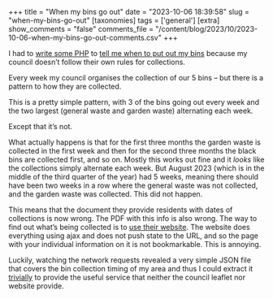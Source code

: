 +++
title = "When my bins go out"
date = "2023-10-06 18:39:58"
slug = "when-my-bins-go-out"
[taxonomies]
tags = ['general']
[extra]
show_comments = "false"
comments_file = "/content/blog/2023/10/2023-10-06-when-my-bins-go-out-comments.csv"
+++

I had to [write some PHP](https://github.com/pipwilson/bin-collections/tree/main) to [tell me when to put out my bins](https://philwilson.org/bins/) because my council doesn’t follow their own rules for collections.

Every week my council organises the collection of our 5 bins – but there is a pattern to how they are collected.

This is a pretty simple pattern, with 3 of the bins going out every week and the two largest (general waste and garden waste) alternating each week.

Except that it’s not.

What actually happens is that for the first three months the garden waste is collected in the first week and then for the second three months the black bins are collected first, and so on. Mostly this works out fine and it *looks* like the collections simply alternate each week. But August 2023 (which is in the middle of the third quarter of the year) had 5 weeks, meaning there should have been two weeks in a row where the general waste was not collected, and the garden waste was collected. This did not happen.

This means that the document they provide residents with dates of collections is now wrong. The PDF with this info is also wrong. The way to find out what’s being collected is to [use their website](https://www.bathnes.gov.uk/webforms/waste/collectionday/). The website does everything using ajax and does not push state to the URL, and so the page with your individual information on it is not bookmarkable. This is annoying.

Luckily, watching the network requests revealed a very simple JSON file that covers the bin collection timing of my area and thus I could extract it [trivially](https://github.com/pipwilson/bin-collections/tree/main) to provide the useful service that neither the council leaflet nor website provide.
